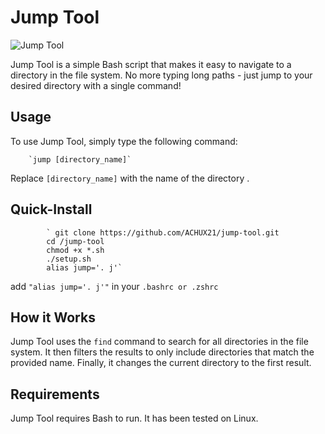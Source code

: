 # Jump Tool

![Jump Tool](https://upload.wikimedia.org/wikipedia/commons/thumb/2/28/HelloWorld.svg/2560px-HelloWorld.svg.png)

Jump Tool is a simple Bash script that makes it easy to navigate to a directory in the file system. No more typing long paths - just jump to your desired directory with a single command!

## Usage

To use Jump Tool, simply type the following command:

        `jump [directory_name]`

Replace `[directory_name]` with the name of the directory .

## Quick-Install

            ` git clone https://github.com/ACHUX21/jump-tool.git
            cd /jump-tool
            chmod +x *.sh
            ./setup.sh
            alias jump='. j'`
                
   add `"alias jump='. j'"` in your `.bashrc or .zshrc`

## How it Works

Jump Tool uses the `find` command to search for all directories in the file system. It then filters the results to only include directories that match the provided name. Finally, it changes the current directory to the first result.

## Requirements

Jump Tool requires Bash to run. It has been tested on Linux.


